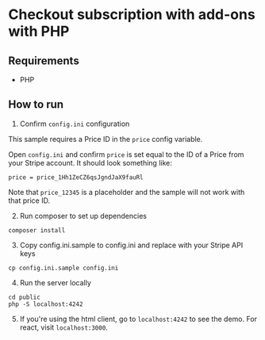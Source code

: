 # Checkout subscription with add-ons with PHP

## Requirements
* PHP

## How to run

1. Confirm `config.ini` configuration

This sample requires a Price ID in the `price` config variable.

Open `config.ini` and confirm `price` is set equal to the ID of a Price from your
Stripe account. It should look something like:

```
price = price_1Hh1ZeCZ6qsJgndJaX9fauRl
```

Note that `price_12345` is a placeholder and the sample will not work with that
price ID.


2. Run composer to set up dependencies

```
composer install
```

3. Copy config.ini.sample to config.ini and replace with your Stripe API keys

```
cp config.ini.sample config.ini
```

4. Run the server locally

```
cd public
php -S localhost:4242
```

5. If you're using the html client, go to `localhost:4242` to see the demo. For
   react, visit `localhost:3000`.
